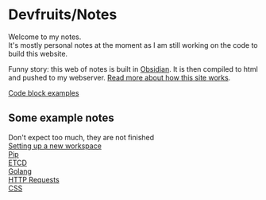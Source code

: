 # Devfruits/Notes   
   
Welcome to my notes.   
It's mostly personal notes at the moment as I am still working on the code to build this website.   
   
Funny story: this web of notes is built in [Obsidian](Private/Obsidian/Obsidian.md). It is then compiled to html and pushed to my webserver. [Read more about how this site works](Building%20Devfruits.md).   
   
[Code block examples](Code%20block%20examples.md)   
   
## Some example notes    
Don't expect too much, they are not finished   
[Setting up a new workspace](Setting%20up%20a%20new%20workspace.md)   
[Pip](Pip.md)   
[ETCD](/ETCD.md)   
[Golang](Go.md)   
[HTTP Requests](HTTP%20Requests.md)   
[CSS](CSS.md)